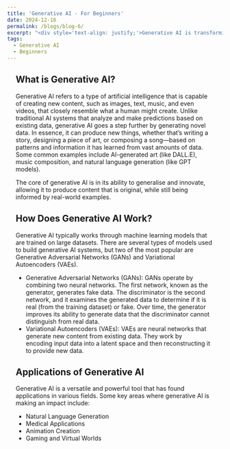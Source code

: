 ```yaml
---
title: 'Generative AI - For Beginners'
date: 2024-12-16
permalink: /blogs/blog-6/
excerpt: "<div style='text-align: justify;'>Generative AI is transforming various industries by enabling machines to create content like images, music, and text. In this blog post, we'll explore how beginners can easily start using generative AI tools without the need for complex setups or powerful hardware."
tags:
  - Generative AI
  - Beginners
---
```

<div style="margin-left: 20px; margin-right: 20px; margin-top: 20px; margin-bottom: 30px;"> 

<h2>What is Generative AI?</h2>
Generative AI refers to a type of artificial intelligence that is capable of creating new content, such as images, text, music, and even videos, that closely resemble what a human might create. Unlike traditional AI systems that analyze and make predictions based on existing data, generative AI goes a step further by generating novel data. In essence, it can produce new things, whether that’s writing a story, designing a piece of art, or composing a song—based on patterns and information it has learned from vast amounts of data. Some common examples include AI-generated art (like DALL.E), music composition, and natural language generation (like GPT models).

The core of generative AI is in its ability to generalise and innovate, allowing it to produce content that is original, while still being informed by real-world examples.


<h2>How Does Generative AI Work?</h2>
Generative AI typically works through machine learning models that are trained on large datasets. There are several types of models used to build generative AI systems, but two of the most popular are Generative Adversarial Networks (GANs) and Variational Autoencoders (VAEs).

<ul>
<li>
Generative Adversarial Networks (GANs): GANs operate by combining two neural networks. The first network, known as the generator, generates fake data. The discriminator is the second network, and it examines the generated data to determine if it is real (from the training dataset) or fake. Over time, the generator improves its ability to generate data that the discriminator cannot distinguish from real data.
</li>
<li>
Variational Autoencoders (VAEs): VAEs are neural networks that generate new content from existing data. They work by encoding input data into a latent space and then reconstructing it to provide new data. 
</li>
</ul>

<h2>Applications of Generative AI</h2>
Generative AI is a versatile and powerful tool that has found applications in various fields. Some key areas where generative AI is making an impact include:

<ul>
<li>Natural Language Generation</li>
<li>Medical Applications</li>
<li>Animation Creation</li>
<li>Gaming and Virtual Worlds</li>
</ul>

</div>
